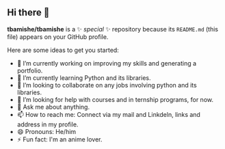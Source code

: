 ## Hi there 👋


**tbamishe/tbamishe** is a ✨ _special_ ✨ repository because its `README.md` (this file) appears on your GitHub profile.

Here are some ideas to get you started:

- 🔭 I’m currently working on improving my skills and generating a portfolio.
- 🌱 I’m currently learning Python and its libraries.
- 👯 I’m looking to collaborate on any jobs involving python and its libraries.
- 🤔 I’m looking for help with courses and in ternship programs, for now.
- 💬 Ask me about anything.
- 📫 How to reach me: Connect via my mail and Linkdeln, links and address in my profile.
- 😄 Pronouns: He/him
- ⚡ Fun fact: I'm an anime lover.

